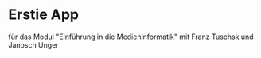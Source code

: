 # Erstie App 

für das Modul "Einführung in die Medieninformatik" mit Franz Tuschsk und Janosch Unger
